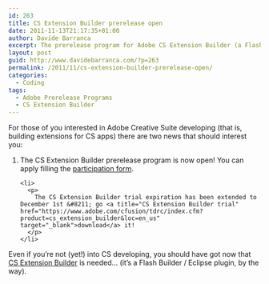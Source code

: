 ```yaml
---
id: 263
title: CS Extension Builder prerelease open
date: 2011-11-13T21:17:35+01:00
author: Davide Barranca
excerpt: The prerelease program for Adobe CS Extension Builder (a Flash Builder/Eclipse plugin to code Creative Suite extensions) is open!
layout: post
guid: http://www.davidebarranca.com/?p=263
permalink: /2011/11/cs-extension-builder-prerelease-open/
categories:
  - Coding
tags:
  - Adobe Prerelease Programs
  - CS Extension Builder
---
```

<div class="pf-content">
  <p>
    For those of you interested in Adobe Creative Suite developing (that is, building extensions for CS apps) there are two news that should interest you:
  </p>

  <ol>
    <li>
      <p>
        The CS Extension Builder prerelease program is now open! You can apply filling the <a title="CS Extension Builder prerelease application" href="https://adobeformscentral.com/?f=6V6IgvE0yLQQ7bgadxNXaw" target="_blank">participation form</a>.
      </p>
    </li>

    <li>
      <p>
        The CS Extension Builder trial expiration has been extended to December 1st &#8211; go <a title="CS Extension Builder trial" href="https://www.adobe.com/cfusion/tdrc/index.cfm?product=cs_extension_builder&loc=en_us" target="_blank">download</a> it!
      </p>
    </li>
  </ol>

  <div>
    Even if you&#8217;re not (yet!) into CS developing, you should have got now that <a title="Adobe CS Extension Builder official page" href="http://www.adobe.com/devnet/creativesuite/cs-extension-builder.html" target="_blank">CS Extension Builder</a> is needed&#8230; (it&#8217;s a Flash Builder / Eclipse plugin, by the way).
  </div>
</div>
